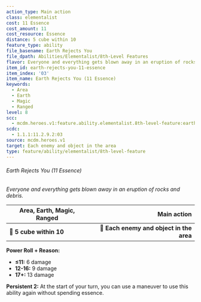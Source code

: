 ```yaml
---
action_type: Main action
class: elementalist
cost: 11 Essence
cost_amount: 11
cost_resource: Essence
distance: 5 cube within 10
feature_type: ability
file_basename: Earth Rejects You
file_dpath: Abilities/Elementalist/8th-Level Features
flavor: Everyone and everything gets blown away in an eruption of rocks and debris.
item_id: earth-rejects-you-11-essence
item_index: '03'
item_name: Earth Rejects You (11 Essence)
keywords:
  - Area
  - Earth
  - Magic
  - Ranged
level: 8
scc:
  - mcdm.heroes.v1:feature.ability.elementalist.8th-level-feature:earth-rejects-you-11-essence
scdc:
  - 1.1.1:11.2.9.2:03
source: mcdm.heroes.v1
target: Each enemy and object in the area
type: feature/ability/elementalist/8th-level-feature
---
```


###### Earth Rejects You (11 Essence)

*Everyone and everything gets blown away in an eruption of rocks and debris.*

| **Area, Earth, Magic, Ranged** |                          **Main action** |
| ------------------------------ | ---------------------------------------: |
| **📏 5 cube within 10**        | **🎯 Each enemy and object in the area** |

**Power Roll + Reason:**

- **≤11:** 6 damage
- **12-16:** 9 damage
- **17+:** 13 damage

**Persistent 2:** At the start of your turn, you can use a maneuver to use this ability again without spending essence.
